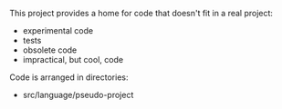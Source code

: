 This project provides a home for code that doesn't fit in a real project:

 - experimental code
 - tests
 - obsolete code
 - impractical, but cool, code


Code is arranged in directories:

 - src/language/pseudo-project